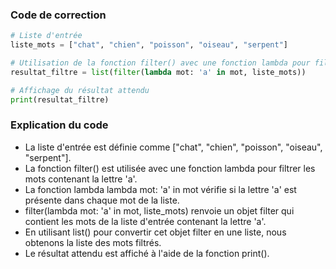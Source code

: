 ### Code de correction

```python
# Liste d'entrée
liste_mots = ["chat", "chien", "poisson", "oiseau", "serpent"]

# Utilisation de la fonction filter() avec une fonction lambda pour filtrer les mots contenant la lettre 'a'
resultat_filtre = list(filter(lambda mot: 'a' in mot, liste_mots))

# Affichage du résultat attendu
print(resultat_filtre)
```

### Explication du code

- La liste d'entrée est définie comme ["chat", "chien", "poisson", "oiseau", "serpent"].
- La fonction filter() est utilisée avec une fonction lambda pour filtrer les mots contenant la lettre 'a'.
- La fonction lambda lambda mot: 'a' in mot vérifie si la lettre 'a' est présente dans chaque mot de la liste.
- filter(lambda mot: 'a' in mot, liste_mots) renvoie un objet filter qui contient les mots de la liste d'entrée contenant la lettre 'a'.
- En utilisant list() pour convertir cet objet filter en une liste, nous obtenons la liste des mots filtrés.
- Le résultat attendu est affiché à l'aide de la fonction print().

